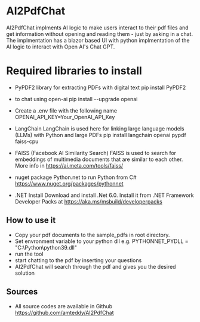 # AI2PdfChat
AI2PdfChat implments AI logic to make users interact to their pdf files and get information without opening and reading them - just by asking in a chat. 
The implmentation has a blazor based UI with python implmentation of the AI logic to interact with Open AI's Chat GPT. 

# Required libraries to install 
* PyPDF2 library for extracting PDFs with digital text
pip install PyPDF2

* to chat using open-ai
pip install --upgrade openai

* Create a .env file with the following name
OPENAI_API_KEY=Your_OpenAI_API_Key

* LangChain
LangChain is used here for linking large language models (LLMs) with Python and large PDFs
pip install langchain openai pypdf faiss-cpu

* FAISS (Facebook AI Similarity Search)
FAISS is used to search for embeddings of multimedia documents that are similar to each other.
More info in https://ai.meta.com/tools/faiss/

* nuget package Python.net to run Python from C#
https://www.nuget.org/packages/pythonnet

* .NET Install 
Download and install .Net 6.0. Install it from .NET Framework Developer Packs at https://aka.ms/msbuild/developerpacks

## How to use it
- Copy your pdf documents to the sample_pdfs in root directory.
- Set envronment variable to your python dll e.g.
    PYTHONNET_PYDLL  = "C:\Python\python39.dll"
- run the tool 
- start chatting to the pdf by inserting your questions
- AI2PdfChat will search through the pdf and gives you the desired solution

## Sources
* All source codes are available in Github https://github.com/amteddy/AI2PdfChat